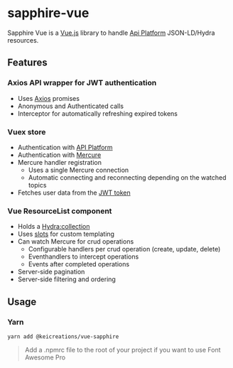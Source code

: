 # sapphire-vue

Sapphire Vue is a [Vue.js][vue-js] library to handle [Api Platform][api-platform] JSON-LD/Hydra resources. 

## Features

### Axios API wrapper for JWT authentication 
- Uses [Axios][axios] promises
- Anonymous and Authenticated calls
- Interceptor for automatically refreshing expired tokens

### Vuex store
- Authentication with [API Platform][api-platform]
- Authentication with [Mercure][mercure]
- Mercure handler registration
  - Uses a single Mercure connection 
  - Automatic connecting and reconnecting depending on the watched topics
- Fetches user data from the [JWT token][jwt]

### Vue ResourceList component 
- Holds a [Hydra:collection][hydra-collection]
- Uses [slots][vue-slot] for custom templating
- Can watch Mercure for crud operations
  - Configurable handlers per crud operation (create, update, delete)
  - Eventhandlers to intercept operations
  - Events after completed operations
- Server-side pagination
- Server-side filtering and ordering

## Usage

### Yarn
`yarn add @keicreations/vue-sapphire`

> Add a .npmrc file to the root of your project if you want to use Font Awesome Pro

[mercure]: https://mercure.rocks/docs/getting-started
[api-platform]: https://api-platform.com/docs/core/getting-started/
[vue-js]: https://vuejs.org/v2/guide/
[vue-slot]: https://vuejs.org/v2/guide/components-slots.html
[axios]: https://github.com/axios/axios
[hydra-collection]: https://www.hydra-cg.com/spec/latest/core/#collections
[jwt]: https://jwt.io/
